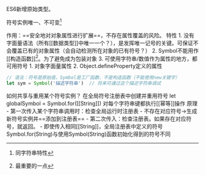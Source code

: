 ES6新增原始类型。

符号实例唯一、不可变[^1]

作用：==安全地对对象属性进行扩展==，不存在属性覆盖的风险。
特性
	1. 没有字面量语法（所有[[数据类型]]中唯一一个？），是发挥唯一记号的关键。可保证不会覆盖已有的对象属性（会自动检测所在对象的已有符号？）
	2. Symbol不能用作[[构造函数]][^2]。为了避免成为包装对象
	3. 可使用字符串/数值作为属性的地方，都可用符号
		1. 对象字面量属性
		2. Object.defineProperty定义的属性

```javascript
// 语法：符号是原始值，Symbol是工厂函数，不是构造函数（不能使用new关键字）
let sym = Symbol('描述字符串')  // 将来可通过这个描述字符串调试

```

如何共享与重用某个符号实例？
在全局符号注册表中创建并重用符号
let globalSymbol =  Symbol.for([[String]])
	对每个字符串键都执行[[幂等]]操作
	原理
		- 第一次传入某个字符串调用时：检查全局运行时注册表
			- 不存在对应符号→生成新符号实例并==添加到注册表==
		- 第二次传入：检查注册表。如果存在对应符号，就返回。
		- 即使传入相同[[String]]，全局注册表中定义的符号Symbol.for(String)与使用Symbol(String)函数初始化得到的符号不同


[^1]: 同字符串特性
[^2]: 最重要的一点
